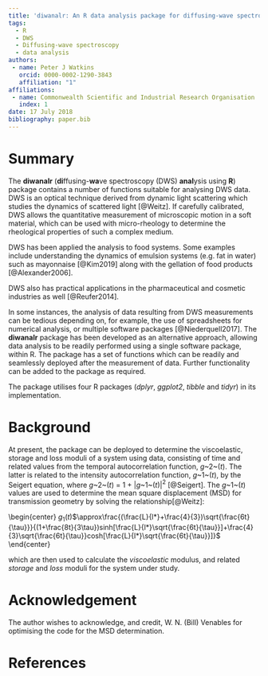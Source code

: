 ```yaml
---
title: 'diwanalr: An R data analysis package for diffusing-wave spectroscopy'
tags:
  - R
  - DWS
  - Diffusing-wave spectroscopy
  - data analysis
authors:
 - name: Peter J Watkins
   orcid: 0000-0002-1290-3843
   affiliation: "1"
affiliations:
 - name: Commonwealth Scientific and Industrial Research Organisation
   index: 1
date: 17 July 2018
bibliography: paper.bib
---
```


# Summary

The **diwanalr** (**di**ffusing-**wa**ve spectroscopy (DWS) **anal**ysis using **R**) package contains a number of functions suitable for analysing DWS data.
DWS is an optical technique derived from dynamic light scattering which studies the dynamics of scattered light [@Weitz].
If carefully calibrated, DWS allows the quantitative measurement of microscopic motion in a soft material, which can be used with micro-rheology to determine the rheological properties of such a complex medium.

DWS has been applied the analysis to food systems. Some examples include understanding the dynamics of emulsion  systems (e.g. fat in water) such as mayonnaise [@Kim2019] along with the gellation of food products [@Alexander2006].

DWS also has practical applications in the pharmaceutical and cosmetic industries as well [@Reufer2014].

In some instances, the analysis of data resulting from DWS measurements can be tedious depending on, for example, the use of spreadsheets for numerical analysis, or multiple software packages [@Niederquell2017]. The **diwanalr** package has been developed as an alternative approach, allowing data analysis to be readily performed using a single software package, within R. The package has a set of functions which can be readily and seamlessly deployed after the measurement of data. Further functionality can be added to the package as required.

The package utilises four R packages (*dplyr*, *ggplot2*,  *tibble* and *tidyr*) in its implementation.

# Background

At present, the package can be deployed to determine the viscoelastic, storage and loss moduli of a system using data, consisting of time and related values from the temporal autocorrelation function, *g*~2~($t$). The latter is related to the intensity autocorrelation function, *g*~1~($t$), by the Seigert equation, where *g*~2~($t$) = 1 + $|$*g*~1~($t$)$|$$^2$ [@Seigert]. The *g*~1~($t$) values are used to determine the mean square displacement (MSD)  for transmission geometry by solving the relationship[@Weitz]:
 
\begin{center}
*g*$_{1}$($t$)$\approx\frac{(\frac{L}{l*}+\frac{4}{3})\sqrt{\frac{6t}{\tau}}}{(1+\frac{8t}{3\tau})sinh[\frac{L}{l*}\sqrt{\frac{6t}{\tau}}]+\frac{4}{3}\sqrt{\frac{6t}{\tau}}cosh[\frac{L}{l*}\sqrt{\frac{6t}{\tau}}]}$
\end{center}

which are then used to calculate the *viscoelastic* modulus, and related *storage* and *loss* moduli for the system under study.

# Acknowledgement
The author wishes to acknowledge, and credit, W. N. (Bill) Venables for optimising the code for the MSD determination.

# References

